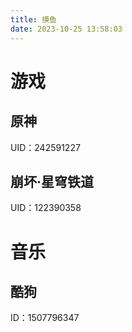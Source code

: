 ```yaml
---
title: 摸鱼
date: 2023-10-25 13:58:03
---
```



# 游戏

## 原神
UID：242591227

## 崩坏·星穹铁道
UID：122390358

# 音乐

## 酷狗
ID：1507796347





